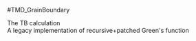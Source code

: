 #TMD_GrainBoundary  

The TB calculation  
A legacy implementation of recursive+patched Green's function  
